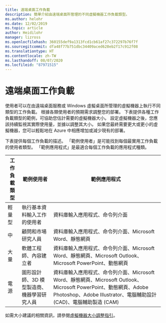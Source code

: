 ```yaml
---
title: 遠端桌面工作負載
description: 簡單介紹由遠端桌面所管理的不同虛擬機器工作負載類型。
ms.author: helohr
ms.date: 12/02/2019
ms.topic: article
author: Heidilohr
manager: lizross
ms.openlocfilehash: 360155def9a1313fcd1cb61af27c372297b76f7f
ms.sourcegitcommit: dfa48f77b751dbc34409aced628eb2f17c912f08
ms.translationtype: HT
ms.contentlocale: zh-TW
ms.lasthandoff: 08/07/2020
ms.locfileid: "87971515"
---
```

# <a name="remote-desktop-workloads"></a>遠端桌面工作負載

使用者可以在由遠端桌面服務或 Windows 虛擬桌面所管理的虛擬機器上執行不同類型的工作負載。 根據各類使用者的預期需求調整您的部署。 下表提供各種工作負載類型的範例，可協助您估計需要的虛擬機器大小。 設定虛擬機器之後，您應該持續監視其實際使用量，並據以調整其大小。 如果您最終需要更大或更小的虛擬機器，您可以輕鬆地在 Azure 中相應增加或減少現有的部署。

下表提供每個工作負載的描述。 「範例使用者」是可能找到每個最實用工作負載的使用者類型。 「範例應用程式」是最適合每個工作負載的應用程式種類。

| 工作負載類型 | 範例使用者 | 範例應用程式 |
| --- | --- | --- |
| 輕量型 | 執行基本資料輸入工作的使用者 | 資料庫輸入應用程式、命令列介面 |
| 中 | 顧問和市場研究人員 | 資料庫輸入應用程式、命令列介面、Microsoft Word、靜態網頁 |
| 大量 | 軟體工程師、內容建立者 | 資料庫輸入應用程式、命令列介面、Microsoft Word、靜態網頁、Microsoft Outlook、Microsoft PowerPoint、動態網頁 |
| 電源 | 圖形設計師、3D 模型製造商、機器學習研究人員 | 資料庫輸入應用程式、命令列介面、Microsoft Word、靜態網頁、Microsoft Outlook、Microsoft PowerPoint、動態網頁、Adobe Photoshop、Adobe Illustrator、電腦輔助設計 (CAD)、電腦輔助製造 (CAM) |

如需大小建議的相關資訊，請參閱[虛擬機器大小調整指引](virtual-machine-recs.md)。
